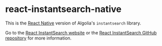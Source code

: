 # react-instantsearch-native

This is the [React Native](https://facebook.github.io/react-native) version of Algolia's `instantsearch` library.

Go to the [React InstantSearch website](https://www.algolia.com/doc/guides/building-search-ui/what-is-instantsearch/react/) or the [React InstantSearch GitHub repository](https://github.com/algolia/instantsearch.js) for more information.
